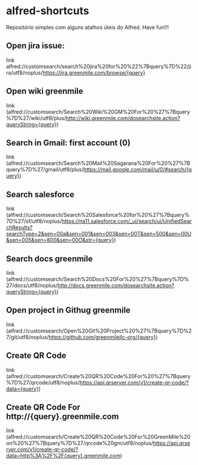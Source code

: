 # alfred-shortcuts
Repositório simples com alguns atalhos úteis do Alfred. 
Have fun!!! 

## Open jira issue: 
link alfred://customsearch/search%20jira%20for%20%22%7Bquery%7D%22/jira/utf8/noplus/https://jira.greenmile.com/browse/{query}

## Open wiki greenmile
link (alfred://customsearch/Search%20Wiki%20GM%20For%20%27%7Bquery%7D%27/wiki/utf8/plus/http://wiki.greenmile.com/dosearchsite.action?queryString={query})

## Search in Gmail: first account (0)
link (alfred://customsearch/Search%20Mail%20Sagarana%20For%20%27%7Bquery%7D%27/gmail/utf8/plus/https://mail.google.com/mail/u/0/#search/{query})

## Search salesforce 
link (alfred://customsearch/Search%20Salesforce%20for%20%27%7Bquery%7D%27/sf/utf8/noplus/https://na11.salesforce.com/_ui/search/ui/UnifiedSearchResults?searchType=2&sen=00a&sen=001&sen=003&sen=00T&sen=500&sen=00U&sen=005&sen=800&sen=00O&str={query})

## Search docs greenmile
 link (alfred://customsearch/Search%20Docs%20For%20%27%7Bquery%7D%27/docs/utf8/noplus/http://docs.greenmile.com/dosearchsite.action?queryString={query})

## Open project in Githug greenmile
link (alfred://customsearch/Open%20Git%20Project%20%27%7Bquery%7D%27/git/utf8/noplus/https://github.com/greenmilellc-org/{query})

## Create QR Code
link (alfred://customsearch/Create%20QR%20Code%20For%20%27%7Bquery%7D%27/qrcode/utf8/noplus/https://api.qrserver.com/v1/create-qr-code/?data={query})

## Create QR Code For http://{query}.greenmile.com
 link (alfred://customsearch/Create%20QR%20Code%20For%20GreenMile%20on%20%27%7Bquery%7D%27/qrcode%20gm/utf8/noplus/https://api.qrserver.com/v1/create-qr-code/?data=http%3A%2F%2F{query}.greenmile.com)
